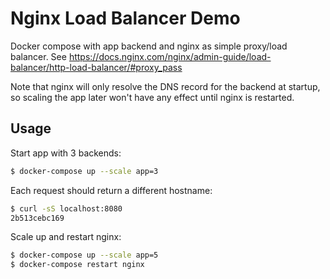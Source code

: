 # Nginx Load Balancer Demo

Docker compose with app backend and nginx as simple proxy/load balancer. See https://docs.nginx.com/nginx/admin-guide/load-balancer/http-load-balancer/#proxy_pass

Note that nginx will only resolve the DNS record for the backend at startup, so scaling the app later won't have any effect until nginx is restarted.

## Usage

Start app with 3 backends:

```sh
$ docker-compose up --scale app=3
```

Each request should return a different hostname:

```sh
$ curl -sS localhost:8080
2b513cebc169
```

Scale up and restart nginx:

```sh
$ docker-compose up --scale app=5
$ docker-compose restart nginx
```

